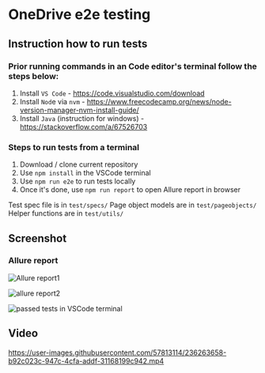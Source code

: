 # OneDrive e2e testing
## Instruction how to run tests 
### Prior running commands in an Code editor's terminal follow the steps below:
1. Install `VS Code` - https://code.visualstudio.com/download
2. Install `Nod`e via `nvm` - https://www.freecodecamp.org/news/node-version-manager-nvm-install-guide/
3. Install `Java` (instruction for windows) - https://stackoverflow.com/a/67526703

### Steps to run tests from a terminal
1. Download / clone current repository
2. Use `npm install` in the VSCode terminal
3. Use `npm run e2e` to run tests locally
4. Once it's done, use `npm run report` to open Allure report in browser



Test spec file is in `test/specs/`
Page object models are in `test/pageobjects/`
Helper functions are in `test/utils/`


## Screenshot 
### Allure report 

![Allure report1](https://user-images.githubusercontent.com/57813114/236262842-416d7427-5a82-4e01-9212-b68e77423c8b.png)


![allure report2](https://user-images.githubusercontent.com/57813114/236262873-50839c53-106c-4d54-89da-6610d16856f9.png)

![passed tests in VSCode terminal](https://user-images.githubusercontent.com/57813114/236262964-85f221cf-c00c-4368-a99a-9634c81cedde.png)

## Video


https://user-images.githubusercontent.com/57813114/236263658-b92c023c-947c-4cfa-addf-31168199c942.mp4

